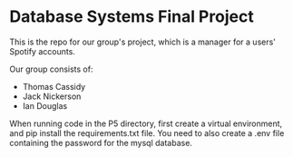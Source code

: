 # Database Systems Final Project

This is the repo for our group's project, which is a manager for a users' Spotify accounts.

Our group consists of:
* Thomas Cassidy
* Jack Nickerson
* Ian Douglas

When running code in the P5 directory, first create a virtual environment, and pip install the requirements.txt file. 
You need to also create a .env file containing the password for the mysql database.
